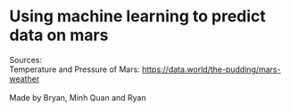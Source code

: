 # Using machine learning to predict data on mars

Sources:<br>
Temperature and Pressure of Mars: https://data.world/the-pudding/mars-weather<br><br>
Made by Bryan, Minh Quan and Ryan
